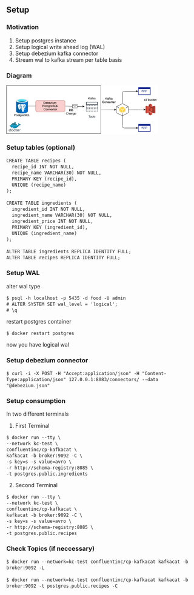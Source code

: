 ## Setup
### Motivation
1. Setup postgres instance
2. Setup logical write ahead log (WAL)
3. Setup debezium kafka connector
4. Stream wal to kafka stream per table basis

### Diagram
<p align="left">
<img src="static/arch.png" width="400" height="128">
</p>

### Setup tables (optional)
```
CREATE TABLE recipes (
  recipe_id INT NOT NULL,
  recipe_name VARCHAR(30) NOT NULL,
  PRIMARY KEY (recipe_id),
  UNIQUE (recipe_name)
);

CREATE TABLE ingredients (
  ingredient_id INT NOT NULL, 
  ingredient_name VARCHAR(30) NOT NULL,
  ingredient_price INT NOT NULL,
  PRIMARY KEY (ingredient_id),  
  UNIQUE (ingredient_name)
);

ALTER TABLE ingredients REPLICA IDENTITY FULL;
ALTER TABLE recipes REPLICA IDENTITY FULL;
```

### Setup WAL
alter wal type
```
$ psql -h localhost -p 5435 -d food -U admin
# ALTER SYSTEM SET wal_level = 'logical';
# \q
```
restart postgres container
```
$ docker restart postgres
```
now you have logical wal

### Setup debezium connector
```
$ curl -i -X POST -H "Accept:application/json" -H "Content-Type:application/json" 127.0.0.1:8083/connectors/ --data "@debezium.json"
```

### Setup consumption
In two different terminals
1. First Terminal
```
$ docker run --tty \
--network kc-test \
confluentinc/cp-kafkacat \
kafkacat -b broker:9092 -C \
-s key=s -s value=avro \
-r http://schema-registry:8085 \
-t postgres.public.ingredients
```
2. Second Terminal
```
$ docker run --tty \
--network kc-test \
confluentinc/cp-kafkacat \
kafkacat -b broker:9092 -C \
-s key=s -s value=avro \
-r http://schema-registry:8085 \
-t postgres.public.recipes
```

### Check Topics (if neccessary)
```
$ docker run --network=kc-test confluentinc/cp-kafkacat kafkacat -b broker:9092 -L

$ docker run --network=kc-test confluentinc/cp-kafkacat kafkacat -b broker:9092 -t postgres.public.recipes -C 
```
